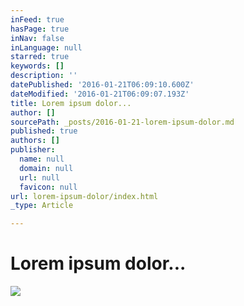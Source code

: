 ```yaml
---
inFeed: true
hasPage: true
inNav: false
inLanguage: null
starred: true
keywords: []
description: ''
datePublished: '2016-01-21T06:09:10.600Z'
dateModified: '2016-01-21T06:09:07.193Z'
title: Lorem ipsum dolor...
author: []
sourcePath: _posts/2016-01-21-lorem-ipsum-dolor.md
published: true
authors: []
publisher:
  name: null
  domain: null
  url: null
  favicon: null
url: lorem-ipsum-dolor/index.html
_type: Article

---
```

# Lorem ipsum dolor...
![](https://the-grid-user-content.s3-us-west-2.amazonaws.com/c7921193-6299-4fad-beb7-4292a0f32bda.jpg)